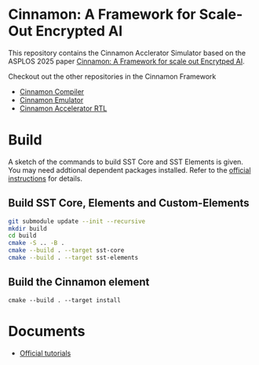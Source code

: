 # Cinnamon: A Framework for Scale-Out Encrypted AI

This repository contains the Cinnamon Acclerator Simulator based on the ASPLOS 2025 paper [Cinnamon: A Framework for scale out Encrytped AI](https://dl.acm.org/doi/10.1145/3669940.3707260).

Checkout out the other repositories in the Cinnamon Framework
- [Cinnamon Compiler]()
- [Cinnamon Emulator]()
- [Cinnamon Accelerator RTL]()


# Build
A sketch of the commands to build SST Core and SST Elements is given.
You may need addtional dependent packages installed.
Refer to the [official instructions](http://sst-simulator.org/SSTPages/SSTBuildAndInstall_11dot1dot0_SeriesDetailedBuildInstructions/) for details.

## Build SST Core, Elements and Custom-Elements
```bash
git submodule update --init --recursive
mkdir build
cd build
cmake -S .. -B .
cmake --build . --target sst-core 
cmake --build . --target sst-elements
```

## Build the Cinnamon element
```
cmake --build . --target install
```

# Documents
- [Official tutorials](http://sst-simulator.org/SSTPages/SSTTopDocTutorial/)
